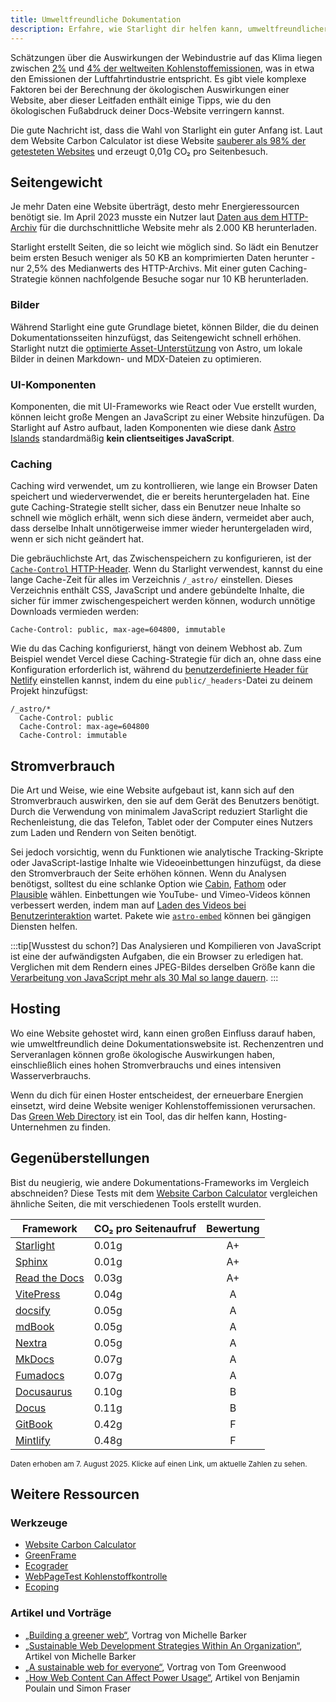 ```yaml
---
title: Umweltfreundliche Dokumentation
description: Erfahre, wie Starlight dir helfen kann, umweltfreundlichere Dokumentationen zu erstellen und deinen ökologischen Fußabdruck zu verringern.
---
```


Schätzungen über die Auswirkungen der Webindustrie auf das Klima liegen zwischen [2%][sf] und [4% der weltweiten Kohlenstoff&shy;emissionen][bbc], was in etwa den Emissionen der Luftfahrtindustrie entspricht.
Es gibt viele komplexe Faktoren bei der Berechnung der ökologischen Auswirkungen einer Website, aber dieser Leitfaden enthält einige Tipps, wie du den ökologischen Fußabdruck deiner Docs-Website verringern kannst.

Die gute Nachricht ist, dass die Wahl von Starlight ein guter Anfang ist.
Laut dem Website Carbon Calculator ist diese Website [sauberer als 98% der getesteten Websites][sl-carbon] und erzeugt 0,01g CO₂ pro Seitenbesuch.

## Seitengewicht

Je mehr Daten eine Website überträgt, desto mehr Energieressourcen benötigt sie.
Im April 2023 musste ein Nutzer laut [Daten aus dem HTTP-Archiv][http] für die durchschnittliche Website mehr als 2.000 KB herunterladen.

Starlight erstellt Seiten, die so leicht wie möglich sind.
So lädt ein Benutzer beim ersten Besuch weniger als 50 KB an komprimierten Daten herunter - nur 2,5% des Medianwerts des HTTP-Archivs.
Mit einer guten Caching-Strategie können nachfolgende Besuche sogar nur 10 KB herunterladen.

### Bilder

Während Starlight eine gute Grundlage bietet, können Bilder, die du deinen Dokumentationsseiten hinzufügst, das Seitengewicht schnell erhöhen.
Starlight nutzt die [optimierte Asset-Unterstützung][Assets] von Astro, um lokale Bilder in deinen Markdown- und MDX-Dateien zu optimieren.

### UI-Komponenten

Komponenten, die mit UI-Frameworks wie React oder Vue erstellt wurden, können leicht große Mengen an JavaScript zu einer Website hinzufügen.
Da Starlight auf Astro aufbaut, laden Komponenten wie diese dank [Astro Islands][islands] standardmäßig **kein clientseitiges JavaScript**.

### Caching

Caching wird verwendet, um zu kontrollieren, wie lange ein Browser Daten speichert und wiederverwendet, die er bereits heruntergeladen hat.
Eine gute Caching-Strategie stellt sicher, dass ein Benutzer neue Inhalte so schnell wie möglich erhält, wenn sich diese ändern, vermeidet aber auch, dass derselbe Inhalt unnötigerweise immer wieder heruntergeladen wird, wenn er sich nicht geändert hat.

Die gebräuchlichste Art, das Zwischenspeichern zu konfigurieren, ist der [`Cache-Control` HTTP-Header][cache].
Wenn du Starlight verwendest, kannst du eine lange Cache-Zeit für alles im Verzeichnis `/_astro/` einstellen.
Dieses Verzeichnis enthält CSS, JavaScript und andere gebündelte Inhalte, die sicher für immer zwischengespeichert werden können, wodurch unnötige Downloads vermieden werden:

```
Cache-Control: public, max-age=604800, immutable
```

Wie du das Caching konfigurierst, hängt von deinem Webhost ab. Zum Beispiel wendet Vercel diese Caching-Strategie für dich an, ohne dass eine Konfiguration erforderlich ist, während du [benutzerdefinierte Header für Netlify][ntl-headers] einstellen kannst, indem du eine `public/_headers`-Datei zu deinem Projekt hinzufügst:

```
/_astro/*
  Cache-Control: public
  Cache-Control: max-age=604800
  Cache-Control: immutable
```

[cache]: https://csswizardry.com/2019/03/cache-control-for-civilians/
[ntl-headers]: https://docs.netlify.com/routing/headers/

## Stromverbrauch

Die Art und Weise, wie eine Website aufgebaut ist, kann sich auf den Stromverbrauch auswirken, den sie auf dem Gerät des Benutzers benötigt.
Durch die Verwendung von minimalem JavaScript reduziert Starlight die Rechenleistung, die das Telefon, Tablet oder der Computer eines Nutzers zum Laden und Rendern von Seiten benötigt.

Sei jedoch vorsichtig, wenn du Funktionen wie analytische Tracking-Skripte oder JavaScript-lastige Inhalte wie Videoeinbettungen hinzufügst, da diese den Stromverbrauch der Seite erhöhen können.
Wenn du Analysen benötigst, solltest du eine schlanke Option wie [Cabin][cabin], [Fathom][fathom] oder [Plausible][plausible] wählen.
Einbettungen wie YouTube- und Vimeo-Videos können verbessert werden, indem man auf [Laden des Videos bei Benutzerinteraktion][lazy-video] wartet.
Pakete wie [`astro-embed`][embed] können bei gängigen Diensten helfen.

:::tip[Wusstest du schon?]
Das Analysieren und Kompilieren von JavaScript ist eine der aufwändigsten Aufgaben, die ein Browser zu erledigen hat.
Verglichen mit dem Rendern eines JPEG-Bildes derselben Größe kann die [Verarbeitung von JavaScript mehr als 30 Mal so lange dauern][cost-of-js].
:::

[cabin]: https://withcabin.com/
[fathom]: https://usefathom.com/
[plausible]: https://plausible.io/
[lazy-video]: https://web.dev/iframe-lazy-loading/
[embed]: https://www.npmjs.com/package/astro-embed
[cost-of-js]: https://medium.com/dev-channel/the-cost-of-javascript-84009f51e99e

## Hosting

Wo eine Website gehostet wird, kann einen großen Einfluss darauf haben, wie umweltfreundlich deine Dokumentationswebsite ist.
Rechenzentren und Serveranlagen können große ökologische Auswirkungen haben, einschließlich eines hohen Stromverbrauchs und eines intensiven Wasserverbrauchs.

Wenn du dich für einen Hoster entscheidest, der erneuerbare Energien einsetzt, wird deine Website weniger Kohlenstoff&shy;emissionen verursachen. Das [Green Web Directory][gwb] ist ein Tool, das dir helfen kann, Hosting-Unternehmen zu finden.

[gwb]: https://www.thegreenwebfoundation.org/directory/

## Gegenüberstellungen

Bist du neugierig, wie andere Dokumentations-Frameworks im Vergleich abschneiden?
Diese Tests mit dem [Website Carbon Calculator][wcc] vergleichen ähnliche Seiten, die mit verschiedenen Tools erstellt wurden.

| Framework                   | CO₂ pro Seitenaufruf | Bewertung |
| --------------------------- | -------------------- | :-------: |
| [Starlight][sl-carbon]      | 0.01g                |    A+     |
| [Sphinx][sx-carbon]         | 0.01g                |    A+     |
| [Read the Docs][rtd-carbon] | 0.03g                |    A+     |
| [VitePress][vp-carbon]      | 0.04g                |    A      |
| [docsify][dy-carbon]        | 0.05g                |    A      |
| [mdBook][md-carbon]         | 0.05g                |    A      |
| [Nextra][nx-carbon]         | 0.05g                |    A      |
| [MkDocs][mk-carbon]         | 0.07g                |    A      |
| [Fumadocs][fs-carbon]       | 0.07g                |    A      |
| [Docusaurus][ds-carbon]     | 0.10g                |    B      |
| [Docus][dc-carbon]          | 0.11g                |    B      |
| [GitBook][gb-carbon]        | 0.42g                |    F      |
| [Mintlify][mt-carbon]       | 0.48g                |    F      |

<small>Daten erhoben am 7. August 2025. Klicke auf einen Link, um aktuelle Zahlen zu sehen.</small>

[sl-carbon]: https://www.websitecarbon.com/website/starlight-astro-build-getting-started/
[vp-carbon]: https://www.websitecarbon.com/website/vitepress-dev-guide-what-is-vitepress/
[dc-carbon]: https://www.websitecarbon.com/website/docus-dev-en-getting-started-project-structure/
[sx-carbon]: https://www.websitecarbon.com/website/sphinx-doc-org-en-master-usage-quickstart-html/
[mk-carbon]: https://www.websitecarbon.com/website/mkdocs-org-getting-started/
[md-carbon]: https://www.websitecarbon.com/website/rust-lang-github-io-mdbook/
[nx-carbon]: https://www.websitecarbon.com/website/nextra-site-docs-docs-theme-start/
[fs-carbon]: https://www.websitecarbon.com/website/fumadocs-dev-docs-ui/
[dy-carbon]: https://www.websitecarbon.com/website/docsify-js-org/
[ds-carbon]: https://www.websitecarbon.com/website/docusaurus-io-docs/
[rtd-carbon]: https://www.websitecarbon.com/website/docs-readthedocs-io-en-stable-index-html/
[gb-carbon]: https://www.websitecarbon.com/website/gitbook-com-docs/
[mt-carbon]: https://www.websitecarbon.com/website/mintlify-com-docs-quickstart/

## Weitere Ressourcen

### Werkzeuge

- [Website Carbon Calculator][wcc]
- [GreenFrame](https://greenframe.io/)
- [Ecograder](https://ecograder.com/)
- [WebPageTest Kohlenstoff&shy;kontrolle](https://www.webpagetest.org/carbon-control/)
- [Ecoping](https://ecoping.earth/)

### Artikel und Vorträge

- [„Building a greener web“](https://youtu.be/EfPoOt7T5lg), Vortrag von Michelle Barker
- [„Sustainable Web Development Strategies Within An Organization“](https://www.smashingmagazine.com/2022/10/sustainable-web-development-strategies-organization/), Artikel von Michelle Barker
- [„A sustainable web for everyone“](https://2021.stateofthebrowser.com/speakers/tom-greenwood/), Vortrag von Tom Greenwood
- [„How Web Content Can Affect Power Usage“](https://webkit.org/blog/8970/how-web-content-can-affect-power-usage/), Artikel von Benjamin Poulain und Simon Fraser

[sf]: https://www.sciencefocus.com/science/what-is-the-carbon-footprint-of-the-internet/
[bbc]: https://www.bbc.com/future/article/20200305-why-your-internet-habits-are-not-as-clean-as-you-think
[http]: https://httparchive.org/reports/state-of-the-web
[assets]: https://docs.astro.build/de/guides/images/
[islands]: https://docs.astro.build/de/concepts/islands/
[wcc]: https://www.websitecarbon.com/

